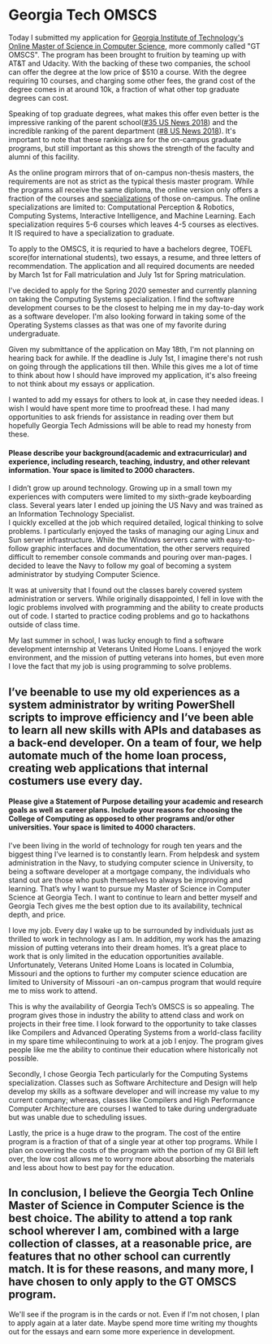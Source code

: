 # Georgia Tech OMSCS  

Today I submitted my application for [Georgia Institute of Technology's Online Master of Science in Computer Science](http://www.omscs.gatech.edu/program-information), more commonly called "GT OMSCS". The program has been brought to fruition by teaming up with AT&T and Udacity. With the backing of these two companies, the school can offer the degree at the low price of $510 a course. With the degree requiring 10 courses, and charging some other fees, the grand cost of the degree comes in at around 10k, a fraction of what other top graduate degrees can cost.  

Speaking of top graduate degrees, what makes this offer even better is the impressive ranking of the parent school([#35 US News 2018](https://www.usnews.com/best-colleges/georgia-institute-of-technology-1569)) and the incredible ranking of the parent department ([#8 US News 2018](https://www.usnews.com/best-graduate-schools/top-science-schools/georgia-institute-of-technology-139755)). It's important to note that these rankings are for the on-campus graduate programs, but still important as this shows the strength of the faculty and alumni of this facility.  

As the online program mirrors that of on-campus non-thesis masters, the requirements are not as strict as the typical thesis master program. While the programs all receive the same diploma, the online version only offers a fraction of the courses and [specializations](http://www.omscs.gatech.edu/program-info/specializations) of those on-campus. The online specializations are limited to: Computational Perception & Robotics, Computing Systems, Interactive Intelligence, and Machine Learning. Each specialization requires 5-6 courses which leaves 4-5 courses as electives. It IS required to have a specialization to graduate.

To apply to the OMSCS, it is requried to have a bachelors degree, TOEFL score(for international students), two essays, a resume, and three letters of recommendation. The application and all required documents are needed by March 1st for Fall matriculation and July 1st for Spring matriculation. 

I've decided to apply for the Spring 2020 semester and currently planning on taking the Computing Systems specialization. I find the software development courses to be the closest to helping me in my day-to-day work as a software developer. I'm also looking forward in taking some of the Operating Systems classes as that was one of my favorite during undergraduate.  

Given my submittance of the application on May 18th, I'm not planning on hearing back for awhile. If the deadline is July 1st, I imagine there's not rush on going through the applications till then. While this gives me a lot of time to think about how I should have improved my application, it's also freeing to not think about my essays or application. 

I wanted to add my essays for others to look at, in case they needed ideas. I wish I would have spent more time to proofread these. I had many opportunities to ask friends for assistance in reading over them but hopefully Georgia Tech Admissions will be able to read my honesty from these.


#### Please describe your background(academic and extracurricular) and experience, including research, teaching, industry, and other relevant information. Your space is limited to 2000 characters.  

I didn’t grow up around technology. Growing up in a small town my experiences with computers were limited to my sixth-grade keyboarding class. Several years later I ended up joining the US Navy and was trained as an Information Technology Specialist.  
I quickly excelled at the job which required detailed, logical thinking to solve problems. I particularly enjoyed the tasks of managing our aging Linux and Sun server infrastructure. While the Windows servers came with easy-to-follow graphic interfaces and documentation, the other servers required difficult to remember console commands and pouring over man-pages. I decided to leave the Navy to follow my goal of becoming a system administrator by studying Computer Science.  

It was at university that I found out the classes barely covered system administration or servers. While originally disappointed, I fell in love with the logic problems involved with programming and the ability to create products out of code. I started to practice coding problems and go to hackathons outside of class time.  

My last summer in school, I was lucky enough to find a software development internship at Veterans United Home Loans. I enjoyed the work environment, and the mission of putting veterans into homes, but even more I love the fact that my job is using programming to solve problems.  

I’ve beenable to use my old experiences as a system administrator by writing PowerShell scripts to improve efficiency and I’ve been able to learn all new skills with APIs and databases as a back-end developer. On a team of four, we help automate much of the home loan process, creating web applications that internal costumers use every day.  
---  

#### Please give a Statement of Purpose detailing your academic and research goals as well as career plans. Include your reasons for choosing the College of Computing as opposed to other programs and/or other universities. Your space is limited to 4000 characters.  

I've been living in the world of technology for rough ten years and the biggest thing I’ve learned is to constantly learn. From helpdesk and system administration in the Navy, to studying computer science in University, to being a software developer at a mortgage company, the individuals who stand out are those who push themselves to always be improving and learning. That’s why I want to pursue my Master of Science in Computer Science at Georgia Tech. I want to continue to learn and better myself and Georgia Tech gives me the best option due to its availability, technical depth, and price.  

I love my job. Every day I wake up to be surrounded by individuals just as thrilled to work in technology as I am. In addition, my work has the amazing mission of putting veterans into their dream homes. It’s a great place to work that is only limited in the education opportunities available. Unfortunately, Veterans United Home Loans is located in Columbia, Missouri and the options to further my computer science education are limited to University of Missouri -an on-campus program that would require me to miss work to attend.  

This is why the availability of Georgia Tech’s OMSCS is so appealing. The program gives those in industry the ability to attend class and work on projects in their free time. I look forward to the opportunity to take classes like Compilers and Advanced Operating Systems from a world-class facility in my spare time whilecontinuing to work at a job I enjoy. The program gives people like me the ability to continue their education where historically not possible.  

Secondly, I chose Georgia Tech particularly for the Computing Systems specialization. Classes such as Software Architecture and Design will help develop my skills as a software developer and will increase my value to my current company; whereas, classes like Compilers and High Performance Computer Architecture are courses I wanted to take during undergraduate but was unable due to scheduling issues.  

Lastly, the price is a huge draw to the program. The cost of the entire program is a fraction of that of a single year at other top programs. While I plan on covering the costs of the program with the portion of my GI Bill left over, the low cost allows me to worry more about absorbing the materials and less about how to best pay for the education.  

In conclusion, I believe the Georgia Tech Online Master of Science in Computer Science is the best choice. The ability to attend a top rank school wherever I am, combined with a large collection of classes, at a reasonable price, are features that no other school can currently match. It is for these reasons, and many more, I have chosen to only apply to the GT OMSCS program.
---  

We'll see if the program is in the cards or not. Even if I'm not chosen, I plan to apply again at a later date. Maybe spend more time writing my thoughts out for the essays and earn some more experience in development.